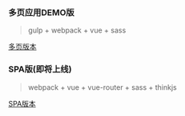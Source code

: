 ### 多页应用DEMO版

> gulp + webpack + vue + sass

 [多页版本](https://github.com/MeCKodo/webpack/tree/master/%E5%A4%9A%E9%A1%B5%E5%BA%94%E7%94%A8demo%E7%89%88)

### SPA版(即将上线)

> webpack + vue + vue-router + sass + thinkjs

[SPA版本](https://github.com/MeCKodo/webpack/tree/master/SPA%E7%89%88)